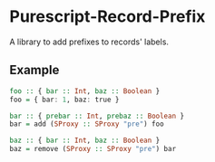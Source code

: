 # Purescript-Record-Prefix

A library to add prefixes to records' labels.

## Example

```purs
foo :: { bar :: Int, baz :: Boolean }
foo = { bar: 1, baz: true }

bar :: { prebar :: Int, prebaz :: Boolean }
bar = add (SProxy :: SProxy "pre") foo

baz :: { bar :: Int, baz :: Boolean }
baz = remove (SProxy :: SProxy "pre") bar
```
